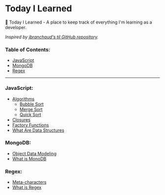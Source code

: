 # Today I Learned
📝 Today I Learned -  A place to keep track of everything I'm learning as a developer.

*Inspired by [jbranchaud's til GitHub repository](https://github.com/jbranchaud/til).*

### Table of Contents:
- [JavaScript](#javascript)
- [MongoDB](#mongodb)
- [Regex](#regex)

---

### JavaScript:
- [Algorithms](/javascript/algorithms/)
    - [Bubble Sort](/javascript/algorithms/bubble-sort.md)
    - [Merge Sort](/javascript/algorithms/merge-sort.md)
    - [Quick Sort](/javascript/algorithms/quick-sort.md)
- [Closures](/javascript/closures.md)
- [Factory Functions](/javascript/factory-functions.md)
- [What Are Data Structures](/javascript/what-are-data-structures.md)

### MongoDB:
- [Object Data Modeling](/mongodb/object-data-modeling.md)
- [What is MonoDB](/mongodb/what-is-mongodb.md)

### Regex:
- [Meta-characters](/regex/meta-characters.md)
- [What is Regex](/regex/what-is-regex.md)